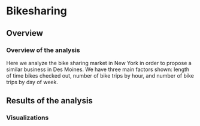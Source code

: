# Bikesharing

## Overview

### Overview of the analysis

Here we analyze the bike sharing market in New York in order to propose a similar business in Des Moines. We have three main factors shown: length of time bikes checked out, number of bike trips by hour, and number of bike trips by day of week.

## Results of the analysis

### Visualizations
[](https://public.tableau.com/views/Checkout_Times_for_Users/CheckoutTimesforUsers?:language=en&:display_count=y&:origin=viz_share_link)
